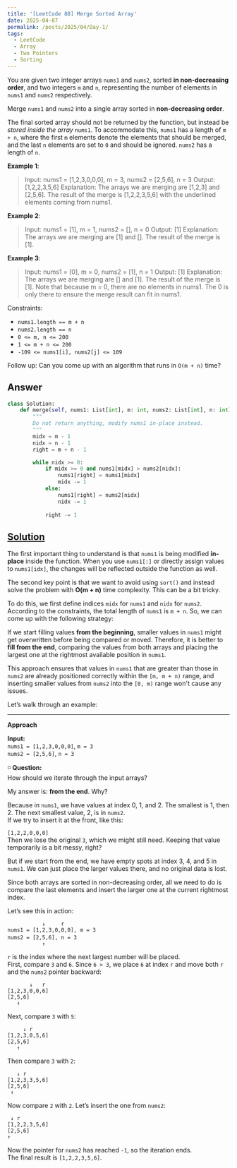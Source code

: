 ```yaml
---
title: '[LeetCode 88] Merge Sorted Array'
date: 2025-04-07
permalink: /posts/2025/04/Day-1/
tags:
  - LeetCode
  - Array
  - Two Pointers
  - Sorting
---
```


You are given two integer arrays `nums1` and `nums2`, sorted **in non-decreasing order**, and two integers `m` and `n`, representing the number of elements in `nums1` and `nums2` respectively.

Merge `nums1` and `nums2` into a single array sorted in **non-decreasing order**.

The final sorted array should not be returned by the function, but instead be _stored inside the array_ `nums1`. To accommodate this, `nums1` has a length of `m + n`, where the first `m` elements denote the elements that should be merged, and the last `n` elements are set to `0` and should be ignored. `nums2` has a length of `n`.

**Example 1**:
> Input: nums1 = [1,2,3,0,0,0], m = 3, nums2 = [2,5,6], n = 3
> Output: [1,2,2,3,5,6]
> Explanation: The arrays we are merging are [1,2,3] and [2,5,6].
> The result of the merge is [1,2,2,3,5,6] with the underlined elements coming from nums1.

**Example 2**:

> Input: nums1 = [1], m = 1, nums2 = [], n = 0
> Output: [1]
> Explanation: The arrays we are merging are [1] and [].
> The result of the merge is [1].

**Example 3**:

> Input: nums1 = [0], m = 0, nums2 = [1], n = 1
> Output: [1]
> Explanation: The arrays we are merging are [] and [1].
> The result of the merge is [1].
> Note that because m = 0, there are no elements in nums1. The 0 is only there to ensure the merge result can fit in nums1.

Constraints:

- `nums1.length == m + n`
- `nums2.length == n`
- `0 <= m, n <= 200`
- `1 <= m + n <= 200`
- `-109 <= nums1[i], nums2[j] <= 109`
 

Follow up: Can you come up with an algorithm that runs in `O(m + n)` time?

## Answer

```python
class Solution:
    def merge(self, nums1: List[int], m: int, nums2: List[int], n: int) -> None:
        """
        Do not return anything, modify nums1 in-place instead.
        """
        midx = m - 1
        nidx = n - 1
        right = m + n - 1

        while nidx >= 0:
            if midx >= 0 and nums1[midx] > nums2[nidx]:
                nums1[right] = nums1[midx]
                midx -= 1
            else:
                nums1[right] = nums2[nidx]
                nidx -= 1
            
            right -= 1
```

## [Solution](https://leetcode.com/problems/merge-sorted-array/solutions/5714203/video-simple-solution-coding-exercise)


The first important thing to understand is that `nums1` is being modified **in-place** inside the function. When you use `nums1[:]` or directly assign values to `nums1[idx]`, the changes will be reflected outside the function as well.

The second key point is that we want to avoid using `sort()` and instead solve the problem with **O(m + n)** time complexity. This can be a bit tricky.

To do this, we first define indices `midx` for `nums1` and `nidx` for `nums2`. According to the constraints, the total length of `nums1` is `m + n`. So, we can come up with the following strategy:  

If we start filling values **from the beginning**, smaller values in `nums1` might get overwritten before being compared or moved. Therefore, it is better to **fill from the end**, comparing the values from both arrays and placing the largest one at the rightmost available position in `nums1`.

This approach ensures that values in `nums1` that are greater than those in `nums2` are already positioned correctly within the `[m, m + n)` range, and inserting smaller values from `nums2` into the `[0, m)` range won't cause any issues.

Let’s walk through an example:

---

**Approach**

**Input:**  
`nums1 = [1,2,3,0,0,0]`, `m = 3`  
`nums2 = [2,5,6]`, `n = 3`

◽️ **Question:**  
How should we iterate through the input arrays?

My answer is: **from the end**. Why?

Because in `nums1`, we have values at index 0, 1, and 2. The smallest is 1, then 2. The next smallest value, 2, is in `nums2`.  
If we try to insert it at the front, like this:

`[1,2,2,0,0,0]`  
Then we lose the original `3`, which we might still need. Keeping that value temporarily is a bit messy, right?

But if we start from the end, we have empty spots at index 3, 4, and 5 in `nums1`. We can just place the larger values there, and no original data is lost.

Since both arrays are sorted in non-decreasing order, all we need to do is compare the last elements and insert the larger one at the current rightmost index.

Let’s see this in action:

```
           ↓     r
nums1 = [1,2,3,0,0,0], m = 3
nums2 = [2,5,6], n = 3　　　　　　　　　　　
           ↑
```

`r` is the index where the next largest number will be placed.  
First, compare `3` and `6`. Since `6 > 3`, we place `6` at index `r` and move both `r` and the `nums2` pointer backward:

```
       ↓   r
[1,2,3,0,0,6]
[2,5,6]
   ↑
```

Next, compare `3` with `5`:

```
     ↓ r
[1,2,3,0,5,6]
[2,5,6]
   ↑
```

Then compare `3` with `2`:

```
   ↓ r
[1,2,3,3,5,6]
[2,5,6]
 ↑
```

Now compare `2` with `2`. Let’s insert the one from `nums2`:

```
 ↓ r
[1,2,2,3,5,6]
[2,5,6]
↑
```

Now the pointer for `nums2` has reached `-1`, so the iteration ends.  
The final result is `[1,2,2,3,5,6]`.

